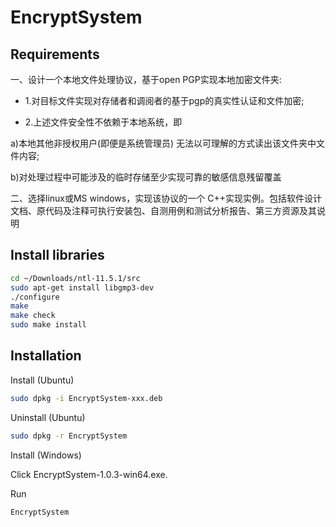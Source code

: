 # EncryptSystem

## Requirements

一、设计一个本地文件处理协议，基于open PGP实现本地加密文件夹:

- 1.对目标文件实现对存储者和调阅者的基于pgp的真实性认证和文件加密;

- 2.上述文件安全性不依赖于本地系统，即

a)本地其他非授权用户(即便是系统管理员) 无法以可理解的方式读出该文件夹中文件内容;

b)对处理过程中可能涉及的临时存储至少实现可靠的敏感信息残留覆盖

二、选择linux或MS windows，实现该协议的一个 C++实现实例。包括软件设计文档、原代码及注释可执行安装包、自测用例和测试分析报告、第三方资源及其说明

## Install libraries

```bash
cd ~/Downloads/ntl-11.5.1/src
sudo apt-get install libgmp3-dev
./configure 
make
make check
sudo make install
```

## Installation

Install (Ubuntu)

```bash
sudo dpkg -i EncryptSystem-xxx.deb
```

Uninstall (Ubuntu)

```bash
sudo dpkg -r EncryptSystem
```

Install (Windows)

Click EncryptSystem-1.0.3-win64.exe.

Run

```bash
EncryptSystem
```
